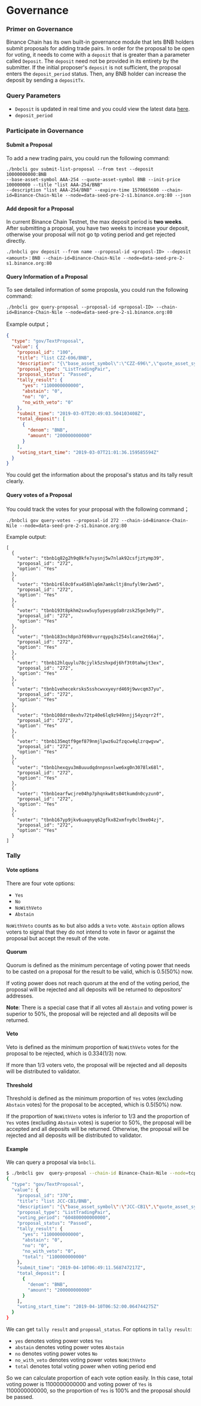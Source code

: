 # Governance

### Primer on Governance

Binance Chain has its own built-in governance module that lets BNB holders submit proposals for adding trade pairs.  In order for the proposal to be open for voting, it needs to come with a `deposit` that is greater than a parameter called `Deposit`. The `deposit` need not be provided in its entirety by the submitter. If the initial proposer's `deposit` is not sufficient, the proposal enters the `deposit_period` status. Then, any BNB holder can increase the deposit by sending a `depositTx`. 

### Query Parameters
* `Deposit` is updated in real time and you could view the latest data [here](https://testnet-dex.binance.org/api/v1/fees).
* `deposit_period`

### Participate in Governance

####  Submit a Proposal
To add a new trading pairs, you could run the following command:
```shell
./bnbcli gov submit-list-proposal --from test --deposit 10000000000:BNB 
--base-asset-symbol AAA-254 --quote-asset-symbol BNB --init-price 100000000 --title "list AAA-254/BNB" 
--description "list AAA-254/BNB" --expire-time 1570665600 --chain-id=Binance-Chain-Nile --node=data-seed-pre-2-s1.binance.org:80 --json
```

#### Add deposit for a Proposal
In current Binance Chain Testnet, the max deposit period is **two weeks**. After submitting a proposal, you have two weeks to increase your deposit, otherwise your proposal will not go tp voting period and get rejected directly.  
```shell
./bnbcli gov deposit --from name --proposal-id <proposl-ID> --deposit <amount>：BNB --chain-id=Binance-Chain-Nile --node=data-seed-pre-2-s1.binance.org:80 
```

#### Query Information of a Proposal
To see detailed information of some proposla, you could run the following command:
```shell
./bnbcli gov query-proposal --proposal-id <proposal-ID> --chain-id=Binance-Chain-Nile --node=data-seed-pre-2-s1.binance.org:80
```
Example output；
```json
{
  "type": "gov/TextProposal",
  "value": {
    "proposal_id": "100",
    "title": "list CZZ-696/BNB",
    "description": "{\"base_asset_symbol\":\"CZZ-696\",\"quote_asset_symbol\":\"BNB\",\"init_price\":100000000,\"description\":\"list CZZ-696/BNB\",\"expire_time\":\"2019-03-21T09:00:00+09:00\"}",
    "proposal_type": "ListTradingPair",
    "proposal_status": "Passed",
    "tally_result": {
      "yes": "1100000000000",
      "abstain": "0",
      "no": "0",
      "no_with_veto": "0"
    },
    "submit_time": "2019-03-07T20:49:03.504103408Z",
    "total_deposit": [
      {
        "denom": "BNB",
        "amount": "200000000000"
      }
    ],
    "voting_start_time": "2019-03-07T21:01:36.159585594Z"
  }
}
```
You could get the information about the proposal's status and its tally result clearly. 

#### Query votes of a Proposal
You could track the votes for your proposal with the following command；
```shell
./bnbcli gov query-votes --proposal-id 272 --chain-id=Binance-Chain-Nile --node=data-seed-pre-2-s1.binance.org:80
```
Example output:
```
[
  {
    "voter": "tbnb1q82g2h9q0kfe7sysnj5w7nlak92csfjztymp39",
    "proposal_id": "272",
    "option": "Yes"
  },
  {
    "voter": "tbnb1r6l0c0fxu458hlq6m7amkcltj8nufyl9mr2wm5",
    "proposal_id": "272",
    "option": "Yes"
  },
  {
    "voter": "tbnb193t8pkhm2sxw5uy5ypesygda8rzsk25ge3e9y7",
    "proposal_id": "272",
    "option": "Yes"
  },
  {
    "voter": "tbnb183nch8pn3f698vurrqypq3s254slcane2t66aj",
    "proposal_id": "272",
    "option": "Yes"
  },
  {
    "voter": "tbnb12hlquylu78cjylk5zshxpdj6hf3t0tahwjt3ex",
    "proposal_id": "272",
    "option": "Yes"
  },
  {
    "voter": "tbnb1vehecekrsks5sshcwvxyeyrd469j9wvcqm37yu",
    "proposal_id": "272",
    "option": "Yes"
  },
  {
    "voter": "tbnb108drn8exhv72tp40e6lq9z949nnjj54yzqrr2f",
    "proposal_id": "272",
    "option": "Yes"
  },
  {
    "voter": "tbnb135mqtf9gef879nmjlpwz6u2fzqcw4qlzrqwgvw",
    "proposal_id": "272",
    "option": "Yes"
  },
  {
    "voter": "tbnb1hexqyu3m8uuudqdnnpnsnlwe6xg0n3078lx68l",
    "proposal_id": "272",
    "option": "Yes"
  },
  {
    "voter": "tbnb1earfwcjre04hp7phqnkw8ts04tkumdn0cyzun0",
    "proposal_id": "272",
    "option": "Yes"
  },
  {
    "voter": "tbnb167yp9jkv6uaqnyq62gfkx82xmfny0cl9xe04zj",
    "proposal_id": "272",
    "option": "Yes"
  }
]
```

### Tally

#### Vote options
There are four vote options:
- `Yes`
- `No`
- `NoWithVeto` 
- `Abstain` 

`NoWithVeto` counts as `No` but also adds a `Veto` vote. `Abstain` option allows voters to signal 
that they do not intend to vote in favor or against the proposal but accept the result of the vote. 

#### Quorum

Quorum is defined as the minimum percentage of voting power that needs to be casted on a proposal for the result to 
be valid, which is 0.5(50%) now.

If voting power does not reach quorum at the end of the voting period, the proposal will be rejected and all deposits 
will be returned to depositors' addresses.

**Note**: There is a special case that if all votes all `Abstain` and voting power is superior to 50%, the proposal will
be rejected and all deposits will be returned.

#### Veto

Veto is defined as the minimum proportion of `NoWithVeto` votes for the proposal to be rejected, which is 0.334(1/3) now.

If more than 1/3 voters veto, the proposal will be rejected and all deposits will be distributed to validator.

#### Threshold

Threshold is defined as the minimum proportion of `Yes` votes (excluding `Abstain` votes) for the proposal to be 
accepted, which is 0.5(50%) now.

If the proportion of `NoWithVeto` votes is inferior to 1/3 and the proportion of `Yes` votes (excluding `Abstain` votes)
is superior to 50%, the proposal will be accepted and all deposits will be returned. Otherwise, the proposal will be 
rejected and all deposits will be distributed to validator.

#### Example

We can query a proposal via `bnbcli`.

```bash
$ ./bnbcli gov  query-proposal --chain-id Binance-Chain-Nile --node=tcp://data-seed-pre-1-s3.binance.org:80 --proposal-id 370
{
  "type": "gov/TextProposal",
  "value": {
    "proposal_id": "370",
    "title": "list JCC-CB1/BNB",
    "description": "{\"base_asset_symbol\":\"JCC-CB1\",\"quote_asset_symbol\":\"BNB\",\"init_price\":100000000,\"description\":\"list JCC-CB1/BNB\",\"expire_time\":\"2019-04-24T14:46:35+08:00\"}",
    "proposal_type": "ListTradingPair",
    "voting_period": "604800000000000",
    "proposal_status": "Passed",
    "tally_result": {
      "yes": "1100000000000",
      "abstain": "0",
      "no": "0",
      "no_with_veto": "0",
      "total": "1100000000000"
    },
    "submit_time": "2019-04-10T06:49:11.568747217Z",
    "total_deposit": [
      {
        "denom": "BNB",
        "amount": "200000000000"
      }
    ],
    "voting_start_time": "2019-04-10T06:52:00.064744275Z"
  }
}
```

We can get `tally result` and `proposal_status`. For options in `tally result`:

- `yes` denotes voting power votes `Yes`
- `abstain` denotes voting power votes `Abstain`
- `no` denotes voting power votes `No`
- `no_with_veto` denotes voting power votes `NoWithVeto`
- `total` denotes total voting power when voting period end

So we can calculate proportion of each vote option easily. In this case, total voting power is 1100000000000 and voting
power of `Yes` is 1100000000000, so the proportion of `Yes` is 100% and the proposal should be passed.